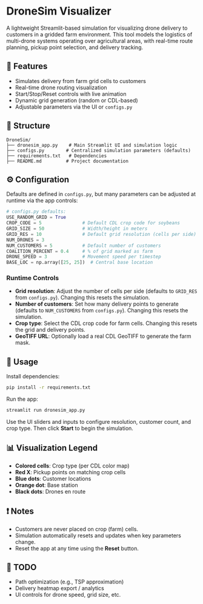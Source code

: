 # DroneSim Visualizer

A lightweight Streamlit-based simulation for visualizing drone delivery to customers in a gridded farm environment. This tool models the logistics of multi-drone systems operating over agricultural areas, with real-time route planning, pickup point selection, and delivery tracking.

## 🔧 Features

* Simulates delivery from farm grid cells to customers
* Real-time drone routing visualization
* Start/Stop/Reset controls with live animation
* Dynamic grid generation (random or CDL-based)
* Adjustable parameters via the UI or `configs.py`

## 📁 Structure

```
DroneSim/
├── dronesim_app.py    # Main Streamlit UI and simulation logic
├── configs.py        # Centralized simulation parameters (defaults)
├── requirements.txt   # Dependencies
├── README.md         # Project documentation
```

## ⚙️ Configuration

Defaults are defined in `configs.py`, but many parameters can be adjusted at runtime via the app controls:

```python
# configs.py defaults:
USE_RANDOM_GRID = True
CROP_CODE = 5               # Default CDL crop code for soybeans
GRID_SIZE = 50              # Width/height in meters
GRID_RES = 10               # Default grid resolution (cells per side)
NUM_DRONES = 3
NUM_CUSTOMERS = 5           # Default number of customers
COALITION_PERCENT = 0.4     # % of grid marked as farm
DRONE_SPEED = 3             # Movement speed per timestep
BASE_LOC = np.array([25, 25])  # Central base location
```

### Runtime Controls

* **Grid resolution**: Adjust the number of cells per side (defaults to `GRID_RES` from `configs.py`). Changing this resets the simulation.
* **Number of customers**: Set how many delivery points to generate (defaults to `NUM_CUSTOMERS` from `configs.py`). Changing this resets the simulation.
* **Crop type**: Select the CDL crop code for farm cells. Changing this resets the grid and delivery points.
* **GeoTIFF URL**: Optionally load a real CDL GeoTIFF to generate the farm mask.

## 🚀 Usage

Install dependencies:

```bash
pip install -r requirements.txt
```

Run the app:

```bash
streamlit run dronesim_app.py
```

Use the UI sliders and inputs to configure resolution, customer count, and crop type. Then click **Start** to begin the simulation.

## 📊 Visualization Legend

* **Colored cells**: Crop type (per CDL color map)
* **Red X**: Pickup points on matching crop cells
* **Blue dots**: Customer locations
* **Orange dot**: Base station
* **Black dots**: Drones en route

## ❗ Notes

* Customers are never placed on crop (farm) cells.
* Simulation automatically resets and updates when key parameters change.
* Reset the app at any time using the **Reset** button.

## 🧠 TODO

* Path optimization (e.g., TSP approximation)
* Delivery heatmap export / analytics
* UI controls for drone speed, grid size, etc.
